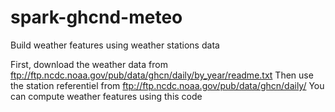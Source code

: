 # spark-ghcnd-meteo
Build weather features using weather stations data

First, download the weather data from ftp://ftp.ncdc.noaa.gov/pub/data/ghcn/daily/by_year/readme.txt
Then use the station referentiel from ftp://ftp.ncdc.noaa.gov/pub/data/ghcn/daily/
You can compute weather features using this code 

